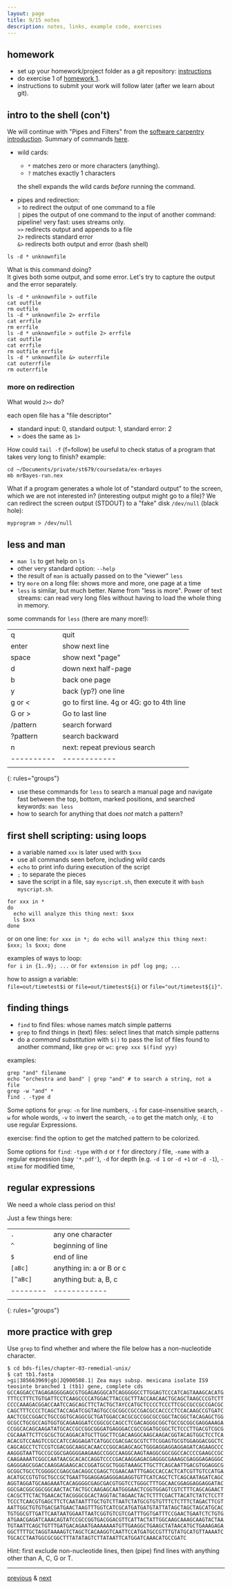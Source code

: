 ```yaml
---
layout: page
title: 9/15 notes
description: notes, links, example code, exercises
---
```


## homework

- set up your homework/project folder as a git repository:
  [instructions](https://github.com/UWMadison-computingtools/coursedata)
- do exercise 1 of [homework 1](https://github.com/UWMadison-computingtools/coursedata/tree/master/hw1-snaqTimeTests).
- instructions to submit your work will follow later (after we learn about git).

## intro to the shell (con't)

We will continue with "Pipes and Filters" from the
[software carpentry introduction](http://swcarpentry.github.io/shell-novice/).
Summary of commands [here](notes0908.html).

- wild cards:
  - `*` matches zero or more characters (anything).
  - `?` matches exactly 1 characters

  the shell expands the wild cards *before* running the command.
- pipes and redirection:  
 `>` to redirect the output of one command to a file  
 `|` pipes the output of one command to the input of another command: pipeline!
  very fast: uses streams only.  
 `>>` redirects output and appends to a file  
 `2>` redirects standard error  
 `&>` redirects both output and error (bash shell)

```shell
ls -d * unknownfile
```
What is this command doing?  
It gives both some output, and some error.
Let's try to capture the output and the error separately.

```shell
ls -d * unknownfile > outfile
cat outfile
rm outfile
ls -d * unknownfile 2> errfile
cat errfile
rm errfile
ls -d * unknownfile > outfile 2> errfile
cat outfile
cat errfile
rm outfile errfile
ls -d * unknownfile &> outerrfile
cat outerrfile
rm outerrfile
```

### more on redirection

What would `2>>` do?

each open file has a "file descriptor"

- standard input: 0, standard output: 1, standard error: 2
- `>` does the same as `1>`

How could `tail -f` (f=follow) be useful to check status
of a program that takes very long to finish? example:

```shell
cd ~/Documents/private/st679/coursedata/ex-mrbayes
mb mrBayes-run.nex
```

What if a program generates a whole lot of "standard output"
to the screen, which we are not interested in?
(interesting output might go to a file)? We can redirect the
screen output (STDOUT) to a "fake" disk `/dev/null` (black hole):

```shell
myprogram > /dev/null
```

## less and man

- `man ls` to get help on `ls`
- other very standard option: `--help`
- the result of `man` is actually passed on to the "viewer" `less`
- try `more` on a long file: shows more and more, one page at a time
- `less` is similar, but much better. Name from "less is more".
  Power of text streams: can read very long files without having
  to load the whole thing in memory.

some commands for `less` (there are many more!):

|       |    |
|:------|:---|
| q     | quit             |
| enter | show next line   |
| space | show next "page" |
| d     | down next half-page |
| b     | back one page |
| y     | back (yp?) one line |
| g or < | go to first line. 4g or 4G: go to 4th line |
| G or > | Go to last line   |
| /pattern | search forward  |
| ?pattern | search backward |
| n        | next: repeat previous search |
|----------|------------|
|         |   |
{: rules="groups"}

- use these commands for `less` to search a manual page and
  navigate fast between the top, bottom, marked positions,
  and searched keywords: `man less`
- how to search for anything that does *not* match a pattern?

## first shell scripting: using loops

- a variable named `xxx` is later used with `$xxx`
- use all commands seen before, including wild cards
- `echo` to print info during execution of the script
- `;` to separate the pieces
- save the script in a file, say `myscript.sh`,
  then execute it with `bash myscript.sh`.

```shell
for xxx in *
do
  echo will analyze this thing next: $xxx
  ls $xxx
done
```
or on one line:
`for xxx in *; do echo will analyze this thing next: $xxx; ls $xxx; done`

examples of ways to loop:  
`for i in {1..9}; ...` or `for extension in pdf log png; ...`

how to assign a variable:  
`file=out/timetest$i` or `file=out/timetest${i}` or `file="out/timetest${i}"`.

## finding things

- `find` to find files: whose names match simple patterns
- `grep` to find things in (text) files:
   select lines that match simple patterns
- do a *command substitution* with `$()` to pass the list of files found
  to another command, like `grep` or `wc`: `grep xxx $(find yyy)`

examples:

```shell
grep "and" filename
echo "orchestra and band" | grep "and" # to search a string, not a file
grep -w "and" *
find . -type d
```

Some options for `grep`:
`-n` for line numbers,
`-i` for case-insensitive search,
`-w` for whole words,
`-v` to in**v**ert the search,
`-o` to get the match only,
`-E` to use regular Expressions.

exercise: find the option to get the matched pattern to be colorized.

Some options for `find`:
`-type` with `d` or `f` for directory / file,
`-name` with a regular expression (say `'*.pdf'`),
`-d` for depth (e.g. `-d 1` or `-d +1` or `-d -1`),
`-mtime` for modified time,

## regular expressions

We need a whole class period on this!
<!-- http://v4.software-carpentry.org -->
Just a few things here:

|    |    |
|:---|:---|
|`.` | any one character |
|`^` | beginning of line |
|`$` | end of line |
|`[aBc]` | anything in: a or B or c |
|`[^aBc]`| anything but: a, B, c |
|--------|------------|
|        |            |
{: rules="groups"}

<!-- from Bioinformatics Data Skills, Chapter 2 (ideas) and
     Chapter 6 (example) -->

## more practice with grep

Use `grep` to find whether and where the file below has a
non-nucleotide character.

```shell
$ cd bds-files/chapter-03-remedial-unix/
$ cat tb1.fasta
>gi|385663969|gb|JQ900508.1| Zea mays subsp. mexicana isolate IS9 teosinte branched 1 (tb1) gene, complete cds
GCCAGGACCTAGAGAGGGGAGCGTGGAGAGGGCATCAGGGGGCCTTGGAGTCCCATCAGTAAAGCACATG
TTTCCTTTCTGTGATTCCTCAAGCCCCATGGACTTACCGCTTTACCAACAACTGCAGCTAAGCCCGTCTT
CCCCAAAGACGGACCAATCCAGCAGCTTCTACTGCTAYCCATGCTCCCCTCCCTTCGCCGCCGCCGACGC
CAGCTTTCCCCTCAGCTACCAGATCGGTAGTGCCGCGGCCGCCGACGCCACCCCTCCACAAGCCGTGATC
AACTCGCCGGACCTGCCGGTGCAGGCGCTGATGGACCACGCGCCGGCGCCGGCTACGGCTACAGAGCTGG
GCGCCTGCGCCAGTGGTGCAGAAGGATCCGGCGCCAGCCTCGACAGGGCGGCTGCCGCGGCGAGGAAAGA
CCGGCACAGCAAGATATGCACCGCCGGCGGGATGAGGGACCGCCGGATGCGGCTCTCCCTTGACGTCGCG
CGCAAATTCTTCGCGCTGCAGGACATGCTTGGCTTCGACAAGGCAAGCAAGACGGTACAGTGGCTCCTCA
ACACGTCCAAGTCCGCCATCCAGGAGATCATGGCCGACGACGCGTCTTCGGAGTGCGTGGAGGACGGCTC
CAGCAGCCTCTCCGTCGACGGCAAGCACAACCCGGCAGAGCAGCTGGGAGGAGGAGGAGATCAGAAGCCC
AAGGGTAATTGCCGCGGCGAGGGGAAGAAGCCGGCCAAGGCAAGTAAGGCGGCGGCCACCCCGAAGCCGC
CAAGAAAATCGGCCAATAACGCACACCAGGTCCCCGACAAGGAGACGAGGGCGAAAGCGAGGGAGAGGGC
GAGGGAGCGGACCAAGGAGAAGCACCGGATGCGCTGGGTAAAGCTTGCTTCAGCAATTGACGTGGAGGCG
GCGGCTGCCTCGGGGCCGAGCGACAGGCCGAGCTCGAACAATTTGAGCCACCACTCATCGTTGTCCATGA
ACATGCCGTGTGCTGCCGCTGAATTGGAGGAGAGGGAGAGGTGTTCATCAGCTCTCAGCAATAGATCAGC
AGGTAGGATGCAAGAAATCACAGGGGCGAGCGACGTGGTCCTGGGCTTTGGCAACGGAGGAGGAGGATAC
GGCGACGGCGGCGGCAACTACTACTGCCAAGAGCAATGGGAACTCGGTGGAGTCGTCTTTCAGCAGAACT
CACGCTTCTACTGAACACTACGGGCGCACTAGGTACTAGAACTACTCTTTCGACTTACATCTATCTCCTT
TCCCTCAACGTGAGCTTCTCAATAATTTGCTGTCTTAATCTATGCGTGTGTTTCTCTTTCTAGACTTCGT
AATTGGCTGTGTGACGATGAACTAAGTTTGGTCATCGCATGATGATGTATTATAGCTAGCTAGCATGCAC
TGTGGCGTTGATTCAATAATGGAATTAATCGGTGTCGTCGATTTGGTGATTTCCGAACTGAATCTCTGTG
ATGAACGAGATCAAACAGTATCCGCCGGTGACGGACGTTCATTACTATTGGCAAGCAAAGCAAGTACTAA
TGTAATTCAGCTGTTTGATGACAGAATGAAAAAAATGTTGAAGGCTGAAGCTATAACATGCTGAAAGAGA
GGCTTTTGCTAGGTAAAAGTCTAGCTCACAAGGTCAATTCCATGATGCCGTTTGTATGCATGTTAAAATC
TGCACCTAATGGCGCGGCTTTATATAGTCTTATAATTCATGGATCAAACATGCCGATC
```
Hint: first exclude non-nucleotide lines, then (pipe) find lines with
anything other than A, C, G or T.

<!--
```shell
grep -v "^>" tb1.fasta | grep --color -i "[^ATCG]"
```
Y is for pYrimidine bases: C or T.
-->


---
[previous](notes0913.html) & [next](notes0920.html)
